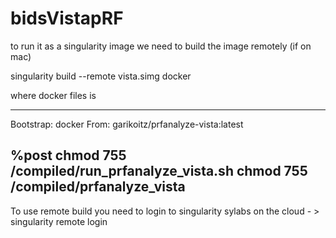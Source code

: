 # bidsVistapRF

to run it as a singularity image we need to build the image remotely (if on mac)

singularity build --remote vista.simg docker 

where docker files is 

---------------------------------------
Bootstrap: docker
From: garikoitz/prfanalyze-vista:latest

%post
chmod 755 /compiled/run_prfanalyze_vista.sh
chmod 755 /compiled/prfanalyze_vista
---------------------------------------

To use remote build you need to login to singularity sylabs on the cloud - > singularity remote login 
